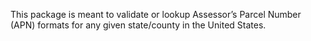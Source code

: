 This package is meant to validate or lookup Assessor’s Parcel Number (APN) formats for any given state/county in the United States.
